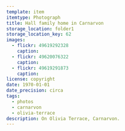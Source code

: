 ```yaml
---
template: item
itemtype: Photograph
title: Hall family home in Carnarvon
storage_location: folder1
storage_location_key: 62
images:
  - flickr: 49619292328
    caption: 
  - flickr: 49620076322
    caption: 
  - flickr: 49619291873
    caption: 
license: copyright
date: 1970-01-01
date_precision: circa
tags:
  - photos
  - carnarvon
  - olivia-terrace
description: On Olivia Terrace, Carnarvon. 
---
```

